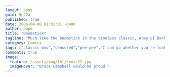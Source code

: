 ```yaml
---
layout: post
guid: 9e27a
published: true
date: 2006-04-08 01:01:01 -0400
author: pope
title: "Boomstick"
tagline: "Much like the boomstick in the timeless classic, Army of Darkness, this shotgun also holds far more ammo than others of its type. If you know what I\'m sayin\'."
category: Comics
tags: ["classic wnv","censored","pee-pee","I can go whether you're looking or not","penis lol","boomstick"]
comments: true 
image:
  feature: /assets/img/lol/comic12.jpg
  imageHover: "Bruce Campbell would be proud."
---
```


